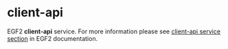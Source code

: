 # client-api

EGF2 **client-api** service. For more information please see [client-api service section](http://doc.eigengraph.com/#client-api) in EGF2 documentation.

